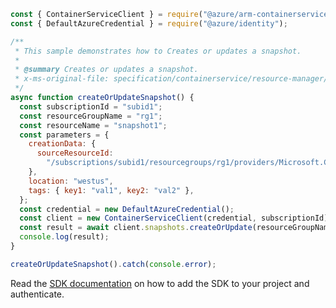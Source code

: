 ```javascript
const { ContainerServiceClient } = require("@azure/arm-containerservice");
const { DefaultAzureCredential } = require("@azure/identity");

/**
 * This sample demonstrates how to Creates or updates a snapshot.
 *
 * @summary Creates or updates a snapshot.
 * x-ms-original-file: specification/containerservice/resource-manager/Microsoft.ContainerService/stable/2022-03-01/examples/SnapshotsCreate.json
 */
async function createOrUpdateSnapshot() {
  const subscriptionId = "subid1";
  const resourceGroupName = "rg1";
  const resourceName = "snapshot1";
  const parameters = {
    creationData: {
      sourceResourceId:
        "/subscriptions/subid1/resourcegroups/rg1/providers/Microsoft.ContainerService/managedClusters/cluster1/agentPools/pool0",
    },
    location: "westus",
    tags: { key1: "val1", key2: "val2" },
  };
  const credential = new DefaultAzureCredential();
  const client = new ContainerServiceClient(credential, subscriptionId);
  const result = await client.snapshots.createOrUpdate(resourceGroupName, resourceName, parameters);
  console.log(result);
}

createOrUpdateSnapshot().catch(console.error);
```

Read the [SDK documentation](https://github.com/Azure/azure-sdk-for-js/blob/%40azure%2Farm-containerservice_16.1.0-beta.2/sdk/containerservice/arm-containerservice/README.md) on how to add the SDK to your project and authenticate.
